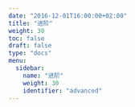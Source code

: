 ```yaml
---
date: "2016-12-01T16:00:00+02:00"
title: "进阶"
weight: 30
toc: false
draft: false
type: "docs"
menu:
  sidebar:
    name: "进阶"
    weight: 30
    identifier: "advanced"
---
```


